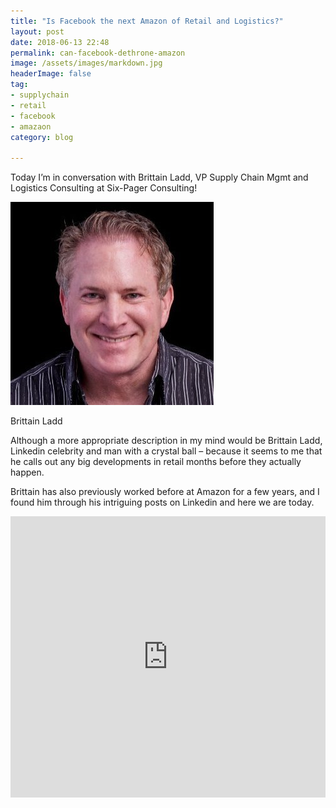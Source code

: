 ```yaml
---
title: "Is Facebook the next Amazon of Retail and Logistics?"
layout: post
date: 2018-06-13 22:48
permalink: can-facebook-dethrone-amazon
image: /assets/images/markdown.jpg
headerImage: false
tag:
- supplychain
- retail
- facebook
- amazaon
category: blog

---
```


Today I’m in conversation with Brittain Ladd, VP Supply Chain Mgmt and Logistics Consulting at Six-Pager Consulting!


![brian](/assets/images/brian.jpg)

Brittain Ladd


Although a more appropriate description in my mind would be Brittain Ladd, Linkedin celebrity and man with a crystal ball – because it seems to me that he calls out any big developments in retail months before they actually happen.

Brittain has also previously worked before at Amazon for a few years, and I found him through his intriguing posts on Linkedin and here we are today.

<iframe width="100%" height="450" scrolling="no" frameborder="no" allow="autoplay" src="https://w.soundcloud.com/player/?url=https%3A//api.soundcloud.com/tracks/457784679&color=%235ba28e&auto_play=false&hide_related=false&show_comments=true&show_user=true&show_reposts=false&show_teaser=true&visual=true"></iframe>